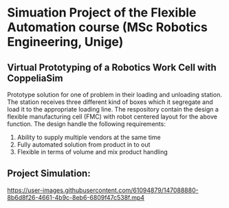 # Simuation Project of the Flexible Automation course (MSc Robotics Engineering, Unige)

## Virtual Prototyping of a Robotics Work Cell with CoppeliaSim

Prototype solution for one of problem in their loading and unloading station. The station receives three different kind of boxes which it segregate and load it to the appropriate
loading line. The respository contain the design a flexible manufacturing cell (FMC) with robot centered layout for the above function. The design handle the following requirements:

1. Ability to supply multiple vendors at the same time
2. Fully automated solution from product in to out
3. Flexible in terms of volume and mix product handling

## Project Simulation:

https://user-images.githubusercontent.com/61094879/147088880-8b6d8f26-4661-4b9c-8eb6-6809f47c538f.mp4

